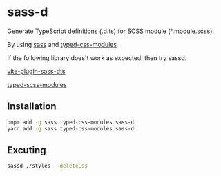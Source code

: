 # sass-d

Generate TypeScript definitions (.d.ts) for SCSS module (*.module.scss). 

By using [sass](https://sass-lang.com/) and [typed-css-modules](https://www.npmjs.com/package/typed-css-modules)


If the following library does't work as expected, then try sassd.

[vite-plugin-sass-dts](https://github.com/activeguild/vite-plugin-sass-dts)

[typed-scss-modules](https://github.com/skovy/typed-scss-modules)

## Installation
```bash
pnpm add -g sass typed-css-modules sass-d
yarn add -g sass typed-css-modules sass-d
```

## Excuting
```bash
sassd ./styles --deleteCss
```
